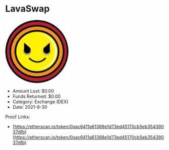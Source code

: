# LavaSwap
![LavaSwap](/rektimages/LavaSwap.png)
- Amount Lost: $0.00
- Funds Returned: $0.00
- Category: Exchange (DEX)
- Date: 2021-8-30



Proof Links:
- [https://etherscan.io/token/0xac6411a61368e1d73ed45170cb5eb35439037dfb](https://etherscan.io/token/0xac6411a61368e1d73ed45170cb5eb35439037dfb)



